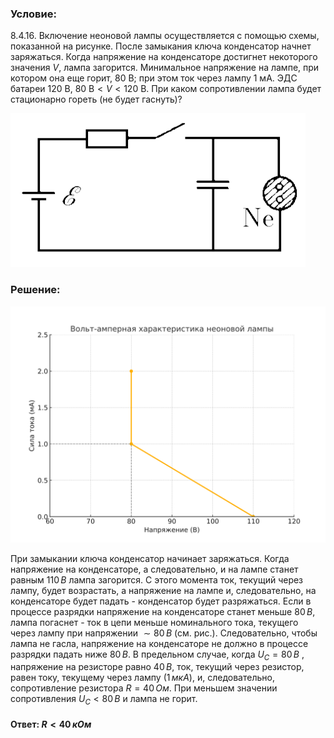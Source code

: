 ###  Условие:

$8.4.16.$ Включение неоновой лампы осуществляется с помощью схемы, показанной на рисунке. После замыкания ключа конденсатор начнет заряжаться. Когда напряжение на конденсаторе достигнет некоторого значения $V$, лампа загорится. Минимальное напряжение на лампе, при котором она еще горит, $80 \mathrm{~В}$; при этом ток через лампу $1 \mathrm{~мА}$. ЭДС батареи $120 \mathrm{~В}$, $80 \mathrm{~В} < V < 120 \mathrm{~В}$. При каком сопротивлении лампа будет стационарно гореть (не будет гаснуть)?

![К задаче $8.4.16$|472x246, 30%](../../img/8.4.16/8.4.16.png)

###  Решение:

![|576x432, 80%](../../img/8.4.16/neon_lamp_characteristic_corrected.svg)

При замыкании ключа конденсатор начинает заряжаться. Когда напряжение на конденсаторе, а следовательно, и на лампе станет равным $110 \,В$ лампа загорится. С этого момента ток, текущий через лампу, будет возрастать, а напряжение на лампе и, следовательно, на конденсаторе будет падать - конденсатор будет разряжаться. Если в процессе разрядки напряжение на конденсаторе станет меньше $80 \,В$, лампа погаснет - ток в цепи меньше номинального тока, текущего через лампу при напряжении $∼80\, В$ (см. рис.). Следовательно, чтобы лампа не гасла, напряжение на конденсаторе не должно в процессе разрядки падать ниже $80 \,В$. В предельном случае, когда $U_{C} = 80 \,В$ , напряжение на резисторе равно $40 \,В$, ток, текущий через резистор, равен току, текущему через лампу ($1 \,мкА$), и, следовательно, сопротивление резистора $R=40\,Ом$. При меньшем значении сопротивления $U_{C} < 80 \,В$ и лампа не горит.

####  Ответ: $R < 40 \,кОм$